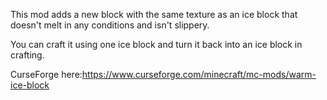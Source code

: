 This mod adds a new block with the same texture as an ice block that doesn't melt in any conditions and isn't slippery.

You can craft it using one ice block and turn it back into an ice block in crafting.

CurseForge here:https://www.curseforge.com/minecraft/mc-mods/warm-ice-block
